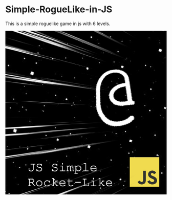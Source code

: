 # Simple-RogueLike-in-JS
This is a simple roguelike game in js with 6 levels.

![](README%20files/Capa.png)
